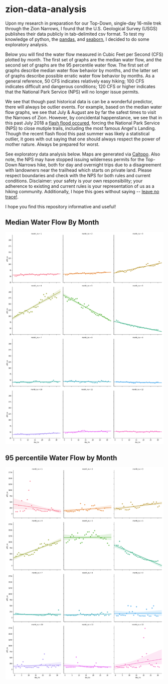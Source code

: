 # zion-data-analysis

Upon my research in preparation for our Top-Down, single-day 16-mile trek through the Zion Narrows, I found that the U.S. Geological Survey (USGS) publishes their data publicly in tab-delimited csv format. To test my knowledge of python, the [pandas](https://pandas.pydata.org/), and [seaborn](https://seaborn.pydata.org/), I decided to do some exploratory analysis.

Below you will find the water flow measured in Cubic Feet per Second (CFS) plotted by month. The first set of graphs are the median water flow, and the second set of graphs are the 95 percentile water flow. The first set of graphs describe median water flow behavior by months, and the latter set of graphs describe possible erratic water flow behavior by months. As a general reference, 50 CFS indicates relatively easy hiking; 100 CFS indicates difficult and dangerous conditions; 120 CFS or higher indicates that the National Park Service (NPS) will no longer issue permits.

We see that though past historical data is can be a wonderful predictor, there will always be outlier events. For example, based on the median water flow graphs, we see that July & August are by far the safest times to visit the Narrows of Zion. However, by concidental happenstance, we see that in this past July 2018 a [flash flood occured](https://www.usnews.com/news/best-states/utah/articles/2018-07-19/trails-closed-due-to-flash-floods-at-zion-national-park), forcing the National Park Service (NPS) to close mutiple trails, including the most famous Angel's Landing. Though the recent flash flood this past summer was likely a statistical outlier, it goes with out saying that one should always respect the power of mother nature. Always be prepared for worst.

See exploratory data analysis below. Maps are generated via [Caltopo](https://caltopo.com/m/8CKK). Also note, the NPS may have stopped issuing wilderness permits for the Top-Down Narrows hike, both for day and overnight trips due to a disagreement with landowners near the trailhead which starts on private land. Please respect boundaries and check with the NPS for both rules and current conditions. Disclaimer: your safety is your own responsibility; your adherence to existing and current rules is your representation of us as a hiking community. Additionally, I hope this goes without saying -- [leave no trace!](https://lnt.org/learn/seven-principles-overview).

I hope you find this repository informative and useful!

## Median Water Flow By Month
![p50](https://github.com/Duke-LeTran/zion-data-analysis/blob/master/output/zion-by-month-p50.png)

## 95 percentile Water Flow by Month
![p95](https://github.com/Duke-LeTran/zion-data-analysis/blob/master/output/zion-by-month-p95.png)